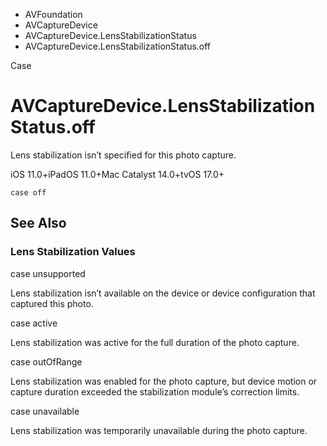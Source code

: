 

- AVFoundation
- AVCaptureDevice
- AVCaptureDevice.LensStabilizationStatus
-  AVCaptureDevice.LensStabilizationStatus.off 

Case

# AVCaptureDevice.LensStabilizationStatus.off

Lens stabilization isn’t specified for this photo capture.

iOS 11.0+iPadOS 11.0+Mac Catalyst 14.0+tvOS 17.0+

``` source
case off
```

## See Also

### Lens Stabilization Values

case unsupported

Lens stabilization isn’t available on the device or device configuration that captured this photo.

case active

Lens stabilization was active for the full duration of the photo capture.

case outOfRange

Lens stabilization was enabled for the photo capture, but device motion or capture duration exceeded the stabilization module’s correction limits.

case unavailable

Lens stabilization was temporarily unavailable during the photo capture.

